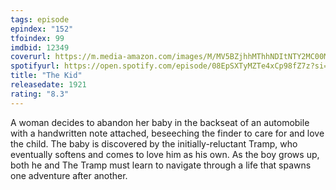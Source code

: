 ```yaml
---
tags: episode
epindex: "152"
tfoindex: 99
imdbid: 12349
coverurl: https://m.media-amazon.com/images/M/MV5BZjhhMThhNDItNTY2MC00MmU1LTliNDEtNDdhZjdlNTY5ZDQ1XkEyXkFqcGdeQXVyNjc1NTYyMjg@._V1_SX202_CR0,0,202,300_.jpg
spotifyurl: https://open.spotify.com/episode/08EpSXTyMZTe4xCp98fZ7z?si=bc2227ab299e48fe
title: "The Kid"
releasedate: 1921
rating: "8.3"
---
```


A woman decides to abandon her baby in the backseat of an automobile with a handwritten note attached, beseeching the finder to care for and love the child. The baby is discovered by the initially-reluctant Tramp, who eventually softens and comes to love him as his own. As the boy grows up, both he and The Tramp must learn to navigate through a life that spawns one adventure after another.